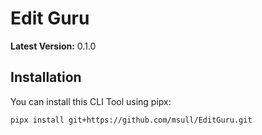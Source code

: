 # Edit Guru

**Latest Version:** 0.1.0

## Installation

You can install this CLI Tool using pipx:

```bash
pipx install git+https://github.com/msull/EditGuru.git
```
